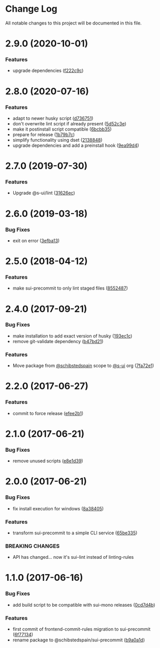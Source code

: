 # Change Log

All notable changes to this project will be documented in this file.

# 2.9.0 (2020-10-01)


### Features

* upgrade dependencies ([f222c9c](https://github.com/SUI-Components/sui/commit/f222c9c410751e5326859ddd3a85bceac6f380f7))



# 2.8.0 (2020-07-16)


### Features

* adapt to newer husky script ([d736751](https://github.com/SUI-Components/sui/commit/d736751bf29b1126c1fb1f67546ca98e9497d13d))
* don't overwrite lint script if already present ([5d52c3e](https://github.com/SUI-Components/sui/commit/5d52c3eccdea9ef5d9b0c10087bc90a4d81ca78f))
* make it postinstall script compatible ([6bcbb35](https://github.com/SUI-Components/sui/commit/6bcbb35919cf535dfc4f78f8bcc37c87da17a904))
* prepare for release ([1b79b7c](https://github.com/SUI-Components/sui/commit/1b79b7c81eb3586fb25c89dda08cf4fad7d1a07c))
* simplify functionality using dset ([2138848](https://github.com/SUI-Components/sui/commit/213884873cf7ae3f43008e3aca727cd06c106974))
* upgrade dependencies and add a preinstall hook ([9ea99d4](https://github.com/SUI-Components/sui/commit/9ea99d45b8b4acc3cadc1c83b8acbe94fd860cc4))



# 2.7.0 (2019-07-30)


### Features

* Upgrade @s-ui/lint ([31626ec](https://github.com/SUI-Components/sui/commit/31626ecbfe3b0d6ad803d421e3500c1a37d7ec3f))



# 2.6.0 (2019-03-18)


### Bug Fixes

* exit on error ([3efba13](https://github.com/SUI-Components/sui/commit/3efba134ef3c702950020bf78526cafe33a1b85b))



# 2.5.0 (2018-04-12)


### Features

* make sui-precommit to only lint staged files ([8552487](https://github.com/SUI-Components/sui/commit/855248763544656a951d09f4b539c0a424f31b10))



# 2.4.0 (2017-09-21)


### Bug Fixes

* make installation to add exact version of husky ([193ec1c](https://github.com/SUI-Components/sui/commit/193ec1c25fdbfd6a7c5df23503ba4bb6c3355f18))
* remove git-validate dependency ([b47bd21](https://github.com/SUI-Components/sui/commit/b47bd21553ed435d1263f6d302120985f6050cfd))


### Features

* Move package from [@schibstedspain](https://github.com/schibstedspain) scope to [@s-ui](https://github.com/s-ui) org ([7fa72e1](https://github.com/SUI-Components/sui/commit/7fa72e156411bdfc2ec75e251cb87bac68cb65d2))



# 2.2.0 (2017-06-27)


### Features

* commit to force release ([efee2b1](https://github.com/SUI-Components/sui/commit/efee2b1600333937bdbf485f4dcc32946448e424))



# 2.1.0 (2017-06-21)


### Bug Fixes

* remove unused scripts ([e8e1d39](https://github.com/SUI-Components/sui/commit/e8e1d39832b31e9c3498e34565f9d6a20bf713b2))



# 2.0.0 (2017-06-21)


### Bug Fixes

* fix install execution for windows ([8a38405](https://github.com/SUI-Components/sui/commit/8a38405107a1bf83842eb555bf771608c78c724e))


### Features

* transform sui-precommit to a simple CLI service ([65be335](https://github.com/SUI-Components/sui/commit/65be33560ab9ba04717102ab72cbfb2d2c1f5392))


### BREAKING CHANGES

* API has changed... now it's sui-lint instead of linting-rules



# 1.1.0 (2017-06-16)


### Bug Fixes

* add build script to be compatible with sui-mono releases ([0cd7d4b](https://github.com/SUI-Components/sui/commit/0cd7d4b788bfe7e89e6c2092196f10643dcb8338))


### Features

* first commit of frontend-commit-rules migration to sui-precommit ([6f77134](https://github.com/SUI-Components/sui/commit/6f77134096a3f8f8bf501a5aafa0c296f5ef1cb9))
* rename package to @schibstedspain/sui-precommit ([b9a0a1d](https://github.com/SUI-Components/sui/commit/b9a0a1dd85f408caf74e1d4cace02ed134c7d2e1))



